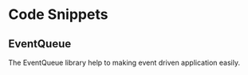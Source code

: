 # Code Snippets

## EventQueue
The EventQueue library help to making event driven application easily.
